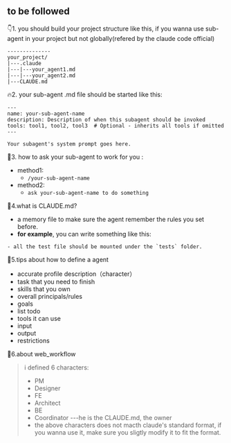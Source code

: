 
## to be followed
👇1. you should build your project structure like this, if you wanna use sub-agent in your project but not globally(refered by the claude code official)
```angular2html
--------------
your_project/
|---.claude
|---|---your_agent1.md
|---|---your_agent2.md
|---CLAUDE.md
```

🔥2. your sub-agent .md file should be started like this:
```angular2html
---
name: your-sub-agent-name
description: Description of when this subagent should be invoked
tools: tool1, tool2, tool3  # Optional - inherits all tools if omitted
---

Your subagent's system prompt goes here. 
```

🐩3. how to ask your sub-agent to work for you :
- method1:
  - `/your-sub-agent-name`
- method2:
  - `ask your-sub-agent-name to do something`

🍷4.what is CLAUDE.md?
- a memory file to make sure the agent remember the rules you set before.
- **for example**, you can write something like this:
```angular2html
- all the test file should be mounted under the `tests` folder.
```

👏5.tips about how to define a agent
- accurate profile description（character） 
- task that you need to finish
- skills that you own
- overall principals/rules
- goals
- list todo
- tools it can use
- input
- output
- restrictions

🤔6.about web_workflow
> i defined 6 characters:
> - PM
> - Designer
> - FE
> - Architect
> - BE
> - Coordinator ---he is the CLAUDE.md, the owner
> - the above characters does not macth claude's standard format, if you wanna use it, make sure you sligtly modify it to fit the format.